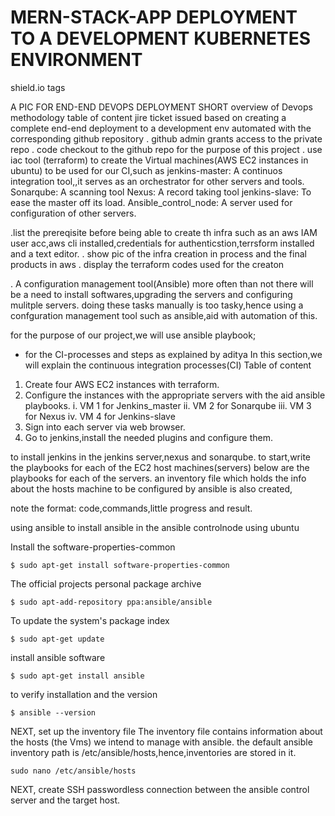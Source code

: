 ﻿# MERN-STACK-APP DEPLOYMENT TO A DEVELOPMENT KUBERNETES ENVIRONMENT
 shield.io tags
 
 A PIC FOR END-END DEVOPS DEPLOYMENT
SHORT overview of Devops methodology
table of content 
jire ticket issued based on creating a complete end-end deployment to a development env
automated with the corresponding github repository
 . github admin grants access to the private repo
 . code checkout to the github repo
   for the purpose of this project
 . use iac tool (terraform) to create the Virtual machines(AWS EC2 instances in ubuntu) to be used for our CI,such as
 jenkins-master: A continuos integration tool,,it serves as an orchestrator for other servers and tools.
 Sonarqube: A scanning tool
 Nexus: A record taking tool
 jenkins-slave: To ease the master off its load.
 Ansible_control_node: A server used for configuration of other servers.
 
  .list the prereqisite before being able to create th infra such as an aws IAM user acc,aws cli installed,credentials for 
 authenticstion,terrsform installed and a text editor.
 . show pic of the infra creation in process and the final products in aws
 . display the terraform codes used for the creaton

 . A configuration management tool(Ansible)
 more often than not there will be a need to install softwares,upgrading the servers and configuring mulitple servers.
 doing these tasks manually is too tasky,hence using a confguration management tool such as ansible,aid with automation of 
 this.
 
for the purpose of our project,we will use ansible playbook;
- for the CI-processes and steps as explained by aditya
In this section,we will explain the continuous integration processes(CI)
Table of content
1. Create four AWS EC2 instances with terraform.
2. Configure the instances with the appropriate servers with the aid ansible playbooks.
 i. VM 1 for Jenkins_master
 ii. VM 2 for Sonarqube 
 iii. VM 3 for Nexus
 iv.  VM 4 for Jenkins-slave
3. Sign into each server via web browser.
4. Go to jenkins,install the needed plugins and configure them.



to install jenkins in the jenkins server,nexus and sonarqube.
to start,write the playbooks for each of the EC2 host machines(servers)
below are the playbooks for each of the servers.
an inventory file which holds the info about the hosts machine to be configured by ansible is also created,

note the format: code,commands,little progress and result.


using ansible
to install ansible in the ansible controlnode using ubuntu

Install the software-properties-common
```
$ sudo apt-get install software-properties-common
```
The official projects personal package archive 
```
$ sudo apt-add-repository ppa:ansible/ansible
```
To update the system's package index
```
$ sudo apt-get update
```
install ansible software
```
$ sudo apt-get install ansible
```
to verify installation and the version
```
$ ansible --version
```


NEXT,
set up the inventory file
The inventory file contains information about the hosts (the Vms) we intend to manage with ansible.
the default ansible inventory path is /etc/ansible/hosts,hence,inventories are stored in it.
```
sudo nano /etc/ansible/hosts
```

NEXT,
create SSH passwordless connection between the ansible control server and the target host.





 
